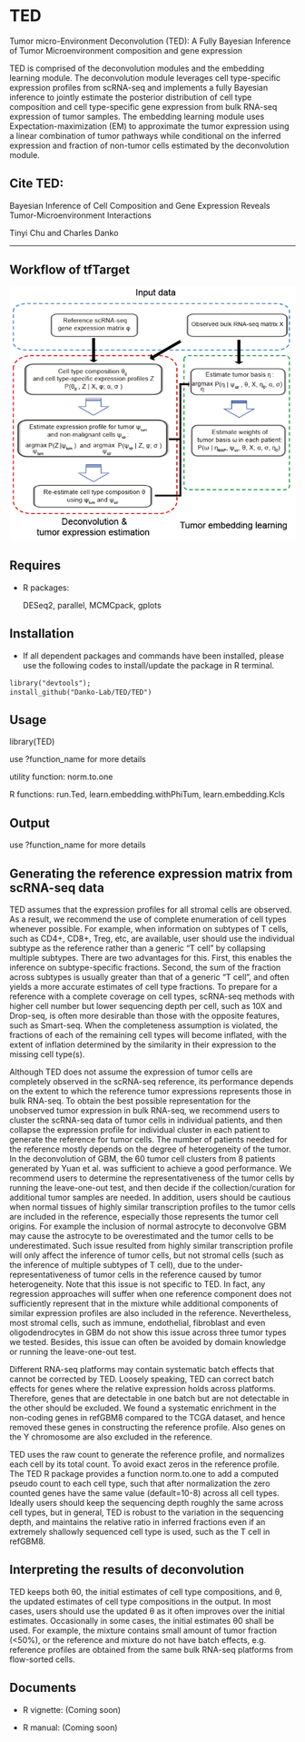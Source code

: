 TED
========

Tumor micro-Environment Deconvolution (TED): A Fully Bayesian Inference of Tumor Microenvironment composition and gene expression

TED is comprised of the deconvolution modules and the embedding learning module. The deconvolution module leverages cell type-specific expression profiles from scRNA-seq and implements a fully Bayesian inference to jointly estimate the posterior distribution of cell type composition and cell type-specific gene expression from bulk RNA-seq expression of tumor samples. The embedding learning module uses Expectation-maximization (EM) to approximate the tumor expression using a linear combination of tumor pathways while conditional on the inferred expression and fraction of non-tumor cells estimated by the deconvolution module. 


Cite TED:
--------
Bayesian Inference of Cell Composition and Gene Expression Reveals Tumor-Microenvironment Interactions

Tinyi Chu and Charles Danko

--------



Workflow of tfTarget
--------
<img src="img/img1.png">


Requires
--------

* R packages:
	
	DESeq2, parallel, MCMCpack, gplots
	
Installation
--------

* If all dependent packages and commands have been installed, please use the following codes to install/update the package in R terminal. 

```````
library("devtools");
install_github("Danko-Lab/TED/TED")
```````


Usage
----------
library(TED)

use ?function_name for more details

utility function:
norm.to.one

R functions:
run.Ted, learn.embedding.withPhiTum, learn.embedding.Kcls

	
Output
----------
use ?function_name for more details


Generating the reference expression matrix from scRNA-seq data
----------------------------------------------------------------------
TED assumes that the expression profiles for all stromal cells are observed. As a result, we recommend the use of complete enumeration of cell types whenever possible. For example, when information on subtypes of T cells, such as CD4+, CD8+, Treg, etc, are available, user should use the individual subtype as the reference rather than a generic “T cell” by collapsing multiple subtypes. There are two advantages for this. First, this enables the inference on subtype-specific fractions. Second, the sum of the fraction across subtypes is usually greater than that of a generic “T cell”, and often yields a more accurate estimates of cell type fractions. To prepare for a reference with a complete coverage on cell types, scRNA-seq methods with higher cell number but lower sequencing depth per cell, such as 10X and Drop-seq, is often more desirable than those with the opposite features, such as Smart-seq. When the completeness assumption is violated, the fractions of each of the remaining cell types will become inflated, with the extent of inflation determined by the similarity in their expression to the missing cell type(s). 

Although TED does not assume the expression of tumor cells are completely observed in the scRNA-seq reference, its performance depends on the extent to which the reference tumor expressions represents those in bulk RNA-seq. To obtain the best possible representation for the unobserved tumor expression in bulk RNA-seq, we recommend users to cluster the scRNA-seq data of tumor cells in individual patients, and then collapse the expression profile for individual cluster in each patient to generate the reference for tumor cells. The number of patients needed for the reference mostly depends on the degree of heterogeneity of the tumor. In the deconvolution of GBM, the 60 tumor cell clusters from 8 patients generated by Yuan et al. was sufficient to achieve a good performance. We recommend users to determine the representativeness of the tumor cells by running the leave-one-out test, and then decide if the collection/curation for additional tumor samples are needed. In addition, users should be cautious when normal tissues of highly similar transcription profiles to the tumor cells are included in the reference, especially those represents the tumor cell origins. For example the inclusion of normal astrocyte to deconvolve GBM may cause the astrocyte to be overestimated and the tumor cells to be underestimated. Such issue resulted from highly similar transcription profile will only affect the inference of tumor cells, but not stromal cells (such as the inference of multiple subtypes of T cell), due to the under-representativeness of tumor cells in the reference caused by tumor heterogeneity.  Note that this issue is not specific to TED. In fact, any regression approaches will suffer when one reference component does not sufficiently represent that in the mixture while additional components of similar expression profiles are also included in the reference. Nevertheless, most stromal cells, such as immune, endothelial, fibroblast and even oligodendrocytes in GBM do not show this issue across three tumor types we tested. Besides, this issue can often be avoided by domain knowledge or running the leave-one-out test.

Different RNA-seq platforms may contain systematic batch effects that cannot be corrected by TED. Loosely speaking, TED can correct batch effects for genes where the relative  expression holds across platforms. Therefore, genes that are detectable in one batch but are not detectable in the other should be excluded. We found a systematic enrichment in the non-coding genes in refGBM8 compared to the TCGA dataset, and hence removed these genes in constructing the reference profile. Also genes on the Y chromosome are also excluded in the reference. 

TED uses the raw count to generate the reference profile, and normalizes each cell by its total count. To avoid exact zeros in the reference profile. The TED R package provides a function norm.to.one to add a computed pseudo count to each cell type, such that after normalization the zero counted genes have the same value (default=10-8) across all cell types. Ideally users should keep the sequencing depth roughly the same across cell types, but in general, TED is robust to the variation in the sequencing depth, and maintains the relative ratio in inferred fractions even if an extremely shallowly sequenced cell type is used, such as the T cell in refGBM8. 

Interpreting the results of deconvolution
--------------------------------------------------
TED keeps both θ0, the initial estimates of cell type compositions, and θ, the updated estimates of cell type compositions in the output. In most cases, users should use the updated θ as it often improves over the initial estimates. Occasionally in some cases, the initial estimates θ0 shall be used. For example, the mixture contains small amount of tumor fraction (<50%), or the reference and mixture do not have batch effects, e.g. reference profiles are obtained from the same bulk RNA-seq platforms from flow-sorted cells. 



Documents
----------

* R vignette:
 (Coming soon)

* R manual:
 (Coming soon)
